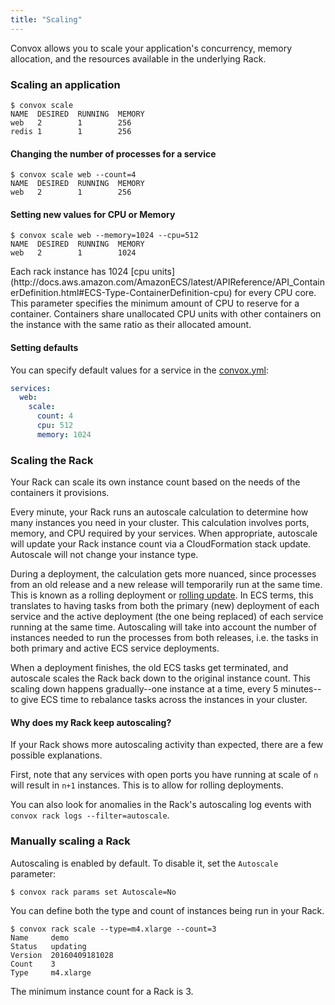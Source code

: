 ```yaml
---
title: "Scaling"
---
```


Convox allows you to scale your application's concurrency, memory allocation, and the resources available in the underlying Rack.

### Scaling an application

```
$ convox scale
NAME  DESIRED  RUNNING  MEMORY
web   2        1        256
redis 1        1        256
```

#### Changing the number of processes for a service

```
$ convox scale web --count=4
NAME  DESIRED  RUNNING  MEMORY
web   2        1        256
```

#### Setting new values for CPU or Memory

```
$ convox scale web --memory=1024 --cpu=512
NAME  DESIRED  RUNNING  MEMORY
web   2        1        1024
```

<div class="block-callout block-show-callout type-warning" markdown="1">
Each rack instance has 1024 [cpu units](http://docs.aws.amazon.com/AmazonECS/latest/APIReference/API_ContainerDefinition.html#ECS-Type-ContainerDefinition-cpu) for every CPU core. This parameter specifies the minimum amount of CPU to reserve for a container. Containers share unallocated CPU units with other containers on the instance with the same ratio as their allocated amount.
</div>

#### Setting defaults

You can specify default values for a service in the [convox.yml](/docs/convox-yml):

```yaml
services:
  web:
    scale:
      count: 4
      cpu: 512
      memory: 1024
```

### Scaling the Rack

Your Rack can scale its own instance count based on the needs of the containers it provisions.

Every minute, your Rack runs an autoscale calculation to determine how many instances you need in your cluster. This calculation involves ports, memory, and CPU required by your services. When appropriate, autoscale will update your Rack instance count via a CloudFormation stack update. Autoscale will not change your instance type.

During a deployment, the calculation gets more nuanced, since processes from an old release and a new release will temporarily run at the same time. This is known as a rolling deployment or [rolling update](/docs/rolling-updates). In ECS terms, this translates to having tasks from both the primary (new) deployment of each service and the active deployment (the one being replaced) of each service running at the same time. Autoscaling will take into account the number of instances needed to run the processes from both releases, i.e. the tasks in both primary and active ECS service deployments.

When a deployment finishes, the old ECS tasks get terminated, and autoscale scales the Rack back down to the original instance count. This scaling down happens gradually--one instance at a time, every 5 minutes--to give ECS time to rebalance tasks across the instances in your cluster.

#### Why does my Rack keep autoscaling?

If your Rack shows more autoscaling activity than expected, there are a few possible explanations.

First, note that any services with open ports you have running at scale of `n` will result in `n+1` instances. This is to allow for rolling deployments.

You can also look for anomalies in the Rack's autoscaling log events with `convox rack logs --filter=autoscale`.

### Manually scaling a Rack

Autoscaling is enabled by default. To disable it, set the `Autoscale` parameter:

```
$ convox rack params set Autoscale=No
```

You can define both the type and count of instances being run in your Rack.

```
$ convox rack scale --type=m4.xlarge --count=3
Name     demo
Status   updating
Version  20160409181028
Count    3
Type     m4.xlarge
```

<div class="block-callout block-show-callout type-warning" markdown="1">
  The minimum instance count for a Rack is 3.
</div>

